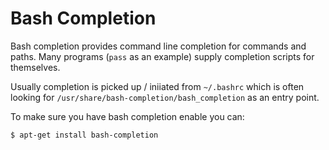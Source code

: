 # Bash Completion

Bash completion provides command line completion for commands and paths.
Many programs (`pass` as an example) supply completion scripts for themselves.

Usually completion is picked up / iniiated from `~/.bashrc` which is often
looking for `/usr/share/bash-completion/bash_completion` as an entry point.

To make sure you have bash completion enable you can:

```sh
$ apt-get install bash-completion
```

